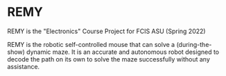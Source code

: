 # REMY
REMY is the "Electronics" Course Project for FCIS ASU (Spring 2022) 

REMY is the robotic self-controlled mouse that can solve a (during-the-show) dynamic maze. 
It is an accurate and autonomous robot designed to decode the path on its own to solve the maze successfully without any assistance.
